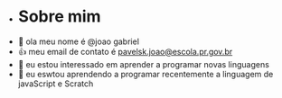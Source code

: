 - # Sobre mim
- 👋 ola meu nome é @joao gabriel
- 👍 meu email de contato é pavelsk.joao@escola.pr.gov.br
- 👀 eu estou interessado em aprender a programar novas linguagens
- 🌱 eu eswtou aprendendo a programar recentemente a linguagem de javaScript e Scratch


<!---
negaocavalo/negaocavalo is a ✨ special ✨ repository because its `README.md` (this file) appears on your GitHub profile.
You can click the Preview link to take a look at your changes.
--->
